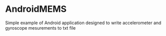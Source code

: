 # AndroidMEMS

Simple example of Android application designed to write accelerometer and gyroscope mesurements to txt file
